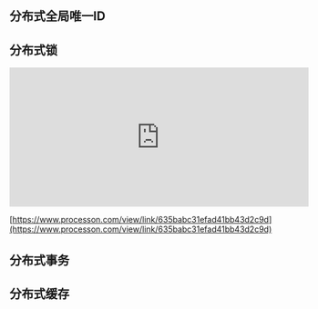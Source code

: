 ## 分布式全局唯一ID

## 分布式锁

<iframe id="embed_dom" name="embed_dom" frameborder="0" style="display:block;width:525px; height:245px;" src="https://www.processon.com/embed/63592b3a0791296c855f38e5"></iframe>



[https://www.processon.com/view/link/635babc31efad41bb43d2c9d](https://www.processon.com/view/link/635babc31efad41bb43d2c9d)

## 分布式事务

## 分布式缓存

